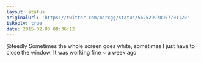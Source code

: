 ```yaml
---
layout: status
originalUrl: 'https://twitter.com/marcgg/status/562529978957701120'
isReply: true
date: 2015-02-03 08:36:12
---
```


@feedly Sometimes the whole screen goes white, sometimes I just have to close the window. It was working fine ~ a week ago
